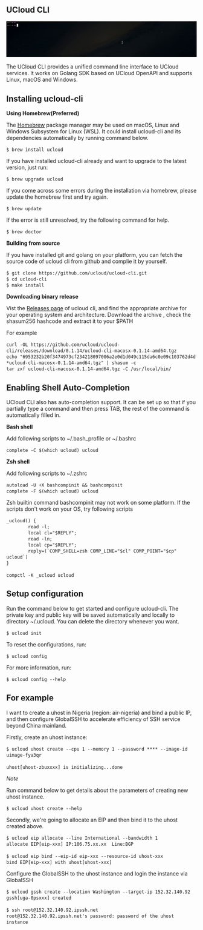 ##  UCloud CLI 
  
![](./docs/_static/ucloud_cli_demo.gif)

The UCloud CLI provides a unified command line interface to UCloud services. It works on Golang SDK based on UCloud OpenAPI and supports Linux, macOS and Windows. 

## Installing ucloud-cli

**Using Homebrew(Preferred)**

The [Homebrew](https://docs.brew.sh/Installation) package manager may be used on macOS, Linux and Windows Subsystem for Linux (WSL).
It could install ucloud-cli and its dependencies automatically by running command below.

```
$ brew install ucloud
```

If you have installed ucloud-cli already and want to upgrade to the latest version, just run:

```
$ brew upgrade ucloud
```

If you come across some errors during the installation via homebrew, please update the homebrew first and try again.

```
$ brew update
```

If the error is still unresolved, try the following command for help.

```
$ brew doctor
```

**Building from source**

If you have installed git and golang on your platform, you can fetch the source code of ucloud cli from github and complie it by yourself.

```
$ git clone https://github.com/ucloud/ucloud-cli.git
$ cd ucloud-cli
$ make install
```

**Downloading binary release**

Vist the [Releases page](https://github.com/ucloud/ucloud-cli/releases) of ucloud cli, and find the appropriate archive for your operating system and architecture.
Download the archive , check the shasum256 hashcode and extract it to your $PATH

For example
```
curl -OL https://github.com/ucloud/ucloud-cli/releases/download/0.1.14/ucloud-cli-macosx-0.1.14-amd64.tgz
echo "6953232b20f3474973cf234218097006a2e0d1d049c115da6c0e09c103762d4d *ucloud-cli-macosx-0.1.14-amd64.tgz" | shasum -c
tar zxf ucloud-cli-macosx-0.1.14-amd64.tgz -C /usr/local/bin/
```

## Enabling Shell Auto-Completion

UCloud CLI also has auto-completion support. It can be set up so that if you partially type a command and then press TAB, the rest of the command is automatically filled in.

**Bash shell** 

Add following scripts to  ~/.bash_profile or ~/.bashrc 

```
complete -C $(which ucloud) ucloud
```

**Zsh shell** 

Add following scripts to ~/.zshrc 

```
autoload -U +X bashcompinit && bashcompinit
complete -F $(which ucloud) ucloud
```
Zsh builtin command bashcompinit may not work on some platform. If the scripts don't work on your OS, try following scripts
```
_ucloud() {
        read -l;
        local cl="$REPLY";
        read -ln;
        local cp="$REPLY";
        reply=(`COMP_SHELL=zsh COMP_LINE="$cl" COMP_POINT="$cp" ucloud`)
}

compctl -K _ucloud ucloud
```


## Setup configuration

Run the command below to get started and configure ucloud-cli. The private key and public key will be saved automatically and locally to directory ~/.ucloud.
You can delete the directory whenever you want.

```
$ ucloud init
```

To reset the configurations, run:

```
$ ucloud config
```

For more information, run:

```
$ ucloud config --help
```

## For example

I want to create a uhost in Nigeria (region: air-nigeria) and bind a public IP, and then configure GlobalSSH to accelerate efficiency of SSH service beyond China mainland.

Firstly, create an uhost instance:

```
$ ucloud uhost create --cpu 1 --memory 1 --password **** --image-id uimage-fya3qr

uhost[uhost-zbuxxxx] is initializing...done
```

*Note* 

Run command below to get details about the parameters of creating new uhost instance.

```
$ ucloud uhost create --help
```

Secondly, we're going to allocate an EIP and then bind it to the uhost created above.

```
$ ucloud eip allocate --line International --bandwidth 1
allocate EIP[eip-xxx] IP:106.75.xx.xx  Line:BGP

$ ucloud eip bind --eip-id eip-xxx --resource-id uhost-xxx
bind EIP[eip-xxx] with uhost[uhost-xxx]
```

Configure the GlobalSSH to the uhost instance and login the instance via GlobalSSH

```
$ ucloud gssh create --location Washington --target-ip 152.32.140.92
gssh[uga-0psxxx] created

$ ssh root@152.32.140.92.ipssh.net
root@152.32.140.92.ipssh.net's password: password of the uhost instance
```
